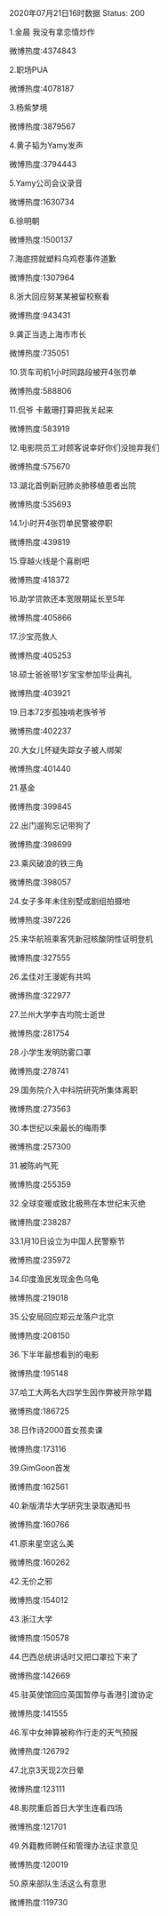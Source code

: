 2020年07月21日16时数据
Status: 200

1.金晨 我没有拿恋情炒作

微博热度:4374843

2.职场PUA

微博热度:4078187

3.杨紫梦境

微博热度:3879567

4.黄子韬为Yamy发声

微博热度:3794443

5.Yamy公司会议录音

微博热度:1630734

6.徐明朝

微博热度:1500137

7.海底捞就塑料乌鸡卷事件道歉

微博热度:1307964

8.浙大回应努某某被留校察看

微博热度:943431

9.龚正当选上海市市长

微博热度:735051

10.货车司机1小时同路段被开4张罚单

微博热度:588806

11.侃爷 卡戴珊打算把我关起来

微博热度:583919

12.电影院员工对顾客说幸好你们没抛弃我们

微博热度:575670

13.湖北首例新冠肺炎肺移植患者出院

微博热度:535693

14.1小时开4张罚单民警被停职

微博热度:439819

15.穿越火线是个喜剧吧

微博热度:418372

16.助学贷款还本宽限期延长至5年

微博热度:405866

17.沙宝亮救人

微博热度:405253

18.硕士爸爸带1岁宝宝参加毕业典礼

微博热度:403921

19.日本72岁孤独啃老族爷爷

微博热度:402237

20.大女儿怀疑失踪女子被人绑架

微博热度:401440

21.基金

微博热度:399845

22.出门遛狗忘记带狗了

微博热度:398699

23.乘风破浪的铁三角

微博热度:398057

24.女子多年未住别墅成剧组拍摄地

微博热度:397226

25.来华航班乘客凭新冠核酸阴性证明登机

微博热度:327555

26.孟佳对王漫妮有共鸣

微博热度:322977

27.兰州大学李吉均院士逝世

微博热度:281754

28.小学生发明防雾口罩

微博热度:278741

29.国务院介入中科院研究所集体离职

微博热度:273563

30.本世纪以来最长的梅雨季

微博热度:257300

31.被陈屿气死

微博热度:255359

32.全球变暖或致北极熊在本世纪末灭绝

微博热度:238287

33.1月10日设立为中国人民警察节

微博热度:235972

34.印度渔民发现金色乌龟

微博热度:219018

35.公安局回应郑云龙落户北京

微博热度:208150

36.下半年最想看到的电影

微博热度:195148

37.哈工大两名大四学生因作弊被开除学籍

微博热度:186725

38.日作诗2000首女孩卖课

微博热度:173116

39.GimGoon首发

微博热度:162561

40.新版清华大学研究生录取通知书

微博热度:160766

41.原来星空这么美

微博热度:160262

42.无价之邪

微博热度:154012

43.浙江大学

微博热度:150578

44.巴西总统讲话时又把口罩拉下来了

微博热度:142669

45.驻英使馆回应英国暂停与香港引渡协定

微博热度:141555

46.军中女神算被称作行走的天气预报

微博热度:126792

47.北京3天现2次日晕

微博热度:123111

48.影院重启首日大学生连看四场

微博热度:121701

49.外籍教师聘任和管理办法征求意见

微博热度:120019

50.原来部队生活这么有意思

微博热度:119730

